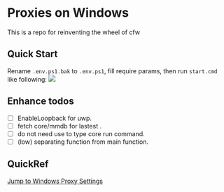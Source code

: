 # Proxies on Windows
This is a repo for reinventing the wheel of cfw

## Quick Start
Rename `.env.ps1.bak` to `.env.ps1`, fill require params, then run `start.cmd` like following:
![](https://raw.githack.com/bGZo/assets/dev/2024/render1726912250737.gif)

## Enhance todos
- [ ] EnableLoopback for uwp.
- [ ] fetch core/mmdb for lastest .
- [ ] do not need use to type core run command.
- [ ] (low) separating function from main function.

## QuickRef
<a href="ms-settings://network-proxy" target="_blank">Jump to Windows Proxy Settings</a>
